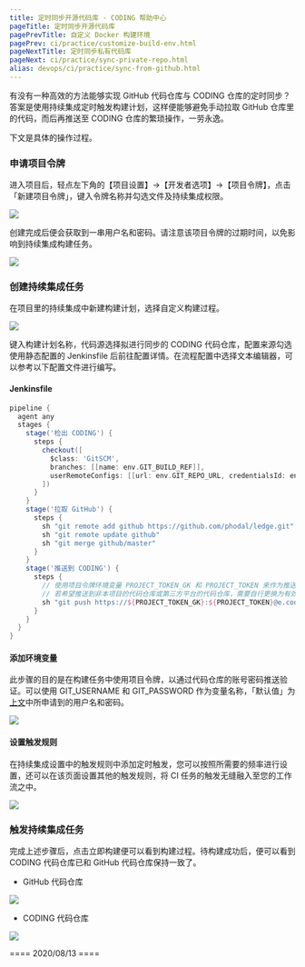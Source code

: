 ```yaml
---
title: 定时同步开源代码库 - CODING 帮助中心
pageTitle: 定时同步开源代码库
pagePrevTitle: 自定义 Docker 构建环境
pagePrev: ci/practice/customize-build-env.html
pageNextTitle: 定时同步私有代码库
pageNext: ci/practice/sync-private-repo.html
alias: devops/ci/practice/sync-from-github.html
---
```


有没有一种高效的方法能够实现 GitHub 代码仓库与 CODING 仓库的定时同步？答案是使用持续集成定时触发构建计划，这样便能够避免手动拉取 GitHub 仓库里的代码，而后再推送至 CODING 仓库的繁琐操作，一劳永逸。

下文是具体的操作过程。

### 申请项目令牌

进入项目后，轻点左下角的【项目设置】->【开发者选项】->【项目令牌】，点击「新建项目令牌」，键入令牌名称并勾选文件及持续集成权限。

![](https://help-assets.codehub.cn/enterprise/20200805152107.png)

创建完成后便会获取到一串用户名和密码。请注意该项目令牌的过期时间，以免影响到持续集成构建任务。

![](https://help-assets.codehub.cn/enterprise/20200805152256.png)

### 创建持续集成任务

在项目里的持续集成中新建构建计划，选择自定义构建过程。

![](https://help-assets.codehub.cn/enterprise/20200805152750.png)

键入构建计划名称，代码源选择拟进行同步的 CODING 代码仓库，配置来源勾选使用静态配置的 Jenkinsfile 后前往配置详情。在流程配置中选择文本编辑器，可以参考以下配置文件进行编写。

#### Jenkinsfile

```groovy
pipeline {
  agent any
  stages {
    stage('检出 CODING') {
      steps {
        checkout([
          $class: 'GitSCM',
          branches: [[name: env.GIT_BUILD_REF]], 
          userRemoteConfigs: [[url: env.GIT_REPO_URL, credentialsId: env.CREDENTIALS_ID]]
        ])
      }
    }
    stage('拉取 GitHub') {
      steps {
        sh "git remote add github https://github.com/phodal/ledge.git" // 此处需替换为您需要同步的 GitHub 代码仓库地址。
        sh "git remote update github"
        sh "git merge github/master"
      }
    }
    stage('推送到 CODING') {
      steps {
        // 使用项目令牌环境变量 PROJECT_TOKEN_GK 和 PROJECT_TOKEN 来作为推送至 CODING 代码仓库所需的用户名和密码。
        // 若希望推送到非本项目的代码仓库或第三方平台的代码仓库，需要自行更换为有效的凭据信息
        sh "git push https://${PROJECT_TOKEN_GK}:${PROJECT_TOKEN}@e.coding.net/coding-public/ledge.git HEAD:master"
      }
    }
  }
}
```

#### 添加环境变量

此步骤的目的是在构建任务中使用项目令牌，以通过代码仓库的账号密码推送验证。可以使用 GIT_USERNAME 和 GIT_PASSWORD 作为变量名称，「默认值」为[上文](#申请项目令牌)中所申请到的用户名和密码。

![](https://help-assets.codehub.cn/enterprise/20200805161626.png)

#### 设置触发规则

在持续集成设置中的触发规则中添加定时触发，您可以按照所需要的频率进行设置，还可以在该页面设置其他的触发规则，将 CI 任务的触发无缝融入至您的工作流之中。

![](https://help-assets.codehub.cn/enterprise/20200805160615.png)

### 触发持续集成任务

完成上述步骤后，点击立即构建便可以看到构建过程。待构建成功后，便可以看到 CODING 代码仓库已和 GitHub 代码仓库保持一致了。

-   GitHub 代码仓库

![](https://help-assets.codehub.cn/enterprise/20200805162308.png)

-   CODING 代码仓库

![](https://help-assets.codehub.cn/enterprise/20200805162212.png)


==== 2020/08/13 ====
